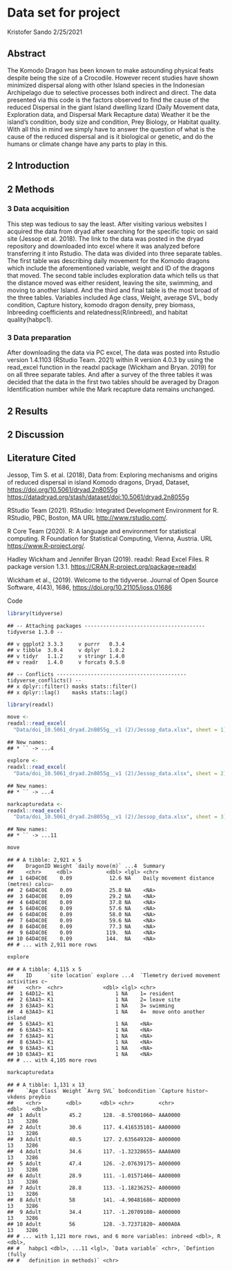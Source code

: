 Data set for project
================
Kristofer Sando
2/25/2021

## Abstract

The Komodo Dragon has been known to make astounding physical feats
despite being the size of a Crocodile. However recent studies have shown
minimized dispersal along with other Island species in the Indonesian
Archipelago due to selective processes both indirect and direct. The
data presented via this code is the factors observed to find the cause
of the reduced Dispersal in the giant Island dwelling lizard (Daily
Movement data, Exploration data, and Dispersal Mark Recapture data)
Weather it be the island’s condition, body size and condition, Prey
Biology, or Habitat quality. With all this in mind we simply have to
answer the question of what is the cause of the reduced dispersal and is
it biological or genetic, and do the humans or climate change have any
parts to play in this.

## 2 Introduction

## 2 Methods

### 3 Data acquisition

This step was tedious to say the least. After visiting various websites
I acquired the data from dryad after searching for the specific topic on
said site (Jessop et al. 2018). The link to the data was posted in the
dryad repository and downloaded into excel where it was analyzed before
transferring it into Rstudio. The data was divided into three separate
tables. The first table was describing daily movement for the Komodo
dragons which include the aforementioned variable, weight and ID of the
dragons that moved. The second table includes exploration data which
tells us that the distance moved was either resident, leaving the site,
swimming, and moving to another Island. And the third and final table is
the most broad of the three tables. Variables included Age class,
Weight, average SVL, body condition, Capture history, komodo dragon
density, prey biomass, Inbreeding coefficients and
relatedness(R/inbreed), and habitat quality(habpc1).

### 3 Data preparation

After downloading the data via PC excel, The data was posted into
Rstudio version 1.4.1103 (RStudio Team. 2021) within R version 4.0.3 by
using the read\_excel function in the readxl package (Wickham and Bryan.
2019) for on all three separate tables. And after a survey of the three
tables it was decided that the data in the first two tables should be
averaged by Dragon Identification number while the Mark recapture data
remains unchanged.

## 2 Results

## 2 Discussion

## Literature Cited

Jessop, Tim S. et al. (2018), Data from: Exploring mechanisms and
origins of reduced dispersal in island Komodo dragons, Dryad, Dataset,
<https://doi.org/10.5061/dryad.2n8055g>
<https://datadryad.org/stash/dataset/doi:10.5061/dryad.2n8055g>

RStudio Team (2021). RStudio: Integrated Development Environment for R.
RStudio, PBC, Boston, MA URL <http://www.rstudio.com/>.

R Core Team (2020). R: A language and environment for statistical
computing. R Foundation for Statistical Computing, Vienna, Austria. URL
<https://www.R-project.org/>.

Hadley Wickham and Jennifer Bryan (2019). readxl: Read Excel Files. R
package version 1.3.1. <https://CRAN.R-project.org/package=readxl>

Wickham et al., (2019). Welcome to the tidyverse. Journal of Open Source
Software, 4(43), 1686, <https://doi.org/10.21105/joss.01686>

Code

``` r
library(tidyverse) 
```

    ## -- Attaching packages --------------------------------------- tidyverse 1.3.0 --

    ## v ggplot2 3.3.3     v purrr   0.3.4
    ## v tibble  3.0.4     v dplyr   1.0.2
    ## v tidyr   1.1.2     v stringr 1.4.0
    ## v readr   1.4.0     v forcats 0.5.0

    ## -- Conflicts ------------------------------------------ tidyverse_conflicts() --
    ## x dplyr::filter() masks stats::filter()
    ## x dplyr::lag()    masks stats::lag()

``` r
library(readxl)

move <-
readxl::read_excel(
  "Data/doi_10.5061_dryad.2n8055g__v1 (2)/Jessop_data.xlsx", sheet = 1)
```

    ## New names:
    ## * `` -> ...4

``` r
explore <-
readxl::read_excel(
  "Data/doi_10.5061_dryad.2n8055g__v1 (2)/Jessop_data.xlsx", sheet = 2)
```

    ## New names:
    ## * `` -> ...4

``` r
markcapturedata <-
readxl::read_excel(
  "Data/doi_10.5061_dryad.2n8055g__v1 (2)/Jessop_data.xlsx", sheet = 3)
```

    ## New names:
    ## * `` -> ...11

``` r
move
```

    ## # A tibble: 2,921 x 5
    ##    DragonID Weight `daily move(m)` ...4  Summary                                
    ##    <chr>     <dbl>           <dbl> <lgl> <chr>                                  
    ##  1 64D4C0E    0.09            12.6 NA    Daily movement distance (metres) calcu~
    ##  2 64D4C0E    0.09            25.8 NA    <NA>                                   
    ##  3 64D4C0E    0.09            29.2 NA    <NA>                                   
    ##  4 64D4C0E    0.09            37.8 NA    <NA>                                   
    ##  5 64D4C0E    0.09            57.6 NA    <NA>                                   
    ##  6 64D4C0E    0.09            58.0 NA    <NA>                                   
    ##  7 64D4C0E    0.09            59.6 NA    <NA>                                   
    ##  8 64D4C0E    0.09            77.3 NA    <NA>                                   
    ##  9 64D4C0E    0.09           119.  NA    <NA>                                   
    ## 10 64D4C0E    0.09           144.  NA    <NA>                                   
    ## # ... with 2,911 more rows

``` r
explore
```

    ## # A tibble: 4,115 x 5
    ##    ID     `site location` explore ...4  `Tlemetry derived movement activities c~
    ##    <chr>  <chr>             <dbl> <lgl> <chr>                                   
    ##  1 64D12~ K1                    1 NA    1= resident                             
    ##  2 63A43~ K1                    1 NA    2= leave site                           
    ##  3 63A43~ K1                    1 NA    3= swimming                             
    ##  4 63A43~ K1                    1 NA    4=  move onto another island            
    ##  5 63A43~ K1                    1 NA    <NA>                                    
    ##  6 63A43~ K1                    1 NA    <NA>                                    
    ##  7 63A43~ K1                    1 NA    <NA>                                    
    ##  8 63A43~ K1                    1 NA    <NA>                                    
    ##  9 63A43~ K1                    1 NA    <NA>                                    
    ## 10 63A43~ K1                    1 NA    <NA>                                    
    ## # ... with 4,105 more rows

``` r
markcapturedata
```

    ## # A tibble: 1,131 x 13
    ##    `Age Class` Weight `Avrg SVL` bodcondition `Capture histor~ vkdens preybio
    ##    <chr>        <dbl>      <dbl> <chr>        <chr>             <dbl>   <dbl>
    ##  1 Adult         45.2       128. -8.57001060~ AAA0000              13    3286
    ##  2 Adult         30.6       117. 4.416535101~ AA00000              13    3286
    ##  3 Adult         40.5       127. 2.635649328~ A000000              13    3286
    ##  4 Adult         34.6       117. -1.32328655~ AAA0A00              13    3286
    ##  5 Adult         47.4       126. -2.07639175~ A000000              13    3286
    ##  6 Adult         28.9       111. -1.01571466~ AA00000              13    3286
    ##  7 Adult         28.8       113. -1.18236252~ A000000              13    3286
    ##  8 Adult         58         141. -4.90481686~ ADD0000              13    3286
    ##  9 Adult         34.4       117. -1.20709108~ A000000              13    3286
    ## 10 Adult         56         128. -3.72371820~ A000A0A              13    3286
    ## # ... with 1,121 more rows, and 6 more variables: inbreed <dbl>, R <dbl>,
    ## #   habpc1 <dbl>, ...11 <lgl>, `Data variable` <chr>, `Defintion (fully
    ## #   definition in methods)` <chr>
